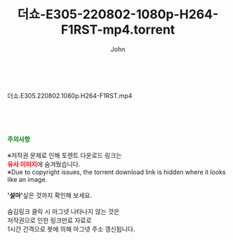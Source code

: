 ﻿---
layout: post
title:  "더쇼-E305-220802-1080p-H264-F1RST-mp4.torrent"
author: John
categories: [ 방송/음악 ]
tags: [  ]
image:  
description: "더쇼-E305-220802-1080p-H264-F1RST-mp4 torrent 정보 공유"
toc: true
toc_sticky: true
---

<br>
<div class="view-img">
<a class="view_image" href="https://torrentmobile59.com/bbs/view_image.php?fn=%2Fdata%2Ffile%2Fmusic%2F469716874_KVc58wCe_233ffc56511fbdb50a7c064bef5bf4a94e63f67e.jpg" target="_blank"><img alt="" class="img-tag" content="https://torrentmobile59.com/data/file/music/469716874_KVc58wCe_233ffc56511fbdb50a7c064bef5bf4a94e63f67e.jpg" itemprop="image" src="https://torrentmobile59.com/data/file/music/thumb-469716874_KVc58wCe_233ffc56511fbdb50a7c064bef5bf4a94e63f67e_835x2212.jpg"/></a></div><div class="view-content" itemprop="description">
<p>더쇼.E305.220802.1080p.H264-F1RST.mp4<br/></p> </div>
    
<br><br><br>
<p data-ke-size="size16"><b><span style="color: green;">주의사항</span></b><br /><br />※저작권 문제로 인해 토렌트 다운로드 링크는<br /><b><span style="color: red;">유사 이미지</span></b>에 숨겨뒀습니다.<br />※Due to copyright issues, the torrent download link is hidden where it looks like an image.<br /><br /><b>'설마'</b>싶은 것까지 확인해 보세요.<br /><br />숨김링크 클릭 시 마그넷 나타나지 않는 것은<br />저작권으로 인한 링크만료 자료로<br />1시간 간격으로 봇에 의해 마그넷 주소 갱신됩니다.</p>
